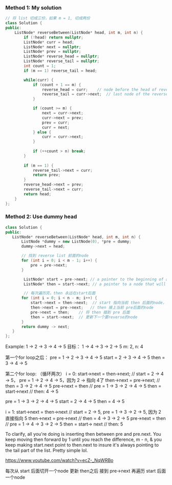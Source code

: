 ### Method 1: My solution
```cpp
// 将 list 切成三份，如果 m = 1, 切成两份
class Solution {
public:
    ListNode* reverseBetween(ListNode* head, int m, int n) {
        if (!head) return nullptr;
        ListNode* curr = head;
        ListNode* next = nullptr;
        ListNode* prev = nullptr;
        ListNode* reverse_head = nullptr;
        ListNode* reverse_tail = nullptr;
        int count = 1;
        if (m == 1) reverse_tail = head;

        while(curr) {
            if (count + 1 == m) {
                reverse_head = curr;    // node before the head of reverse list
                reverse_tail = curr->next;  // last node of the reverse list
            }

            if (count >= m) {
                next = curr->next;
                curr->next = prev;
                prev = curr;
                curr = next;
            } else {
                curr = curr->next;
            }
            
            if (++count > n) break;
        }
        
        if (m == 1) {
            reverse_tail->next = curr;
            return prev;
        }
        reverse_head->next = prev;
        reverse_tail->next = curr;
        return head;
    }
};
```

### Method 2: Use dummy head
```cpp
class Solution {
public:
   ListNode* reverseBetween(ListNode* head, int m, int n) {
       ListNode *dummy = new ListNode(0), *pre = dummy;
       dummy->next = head;

       // 找到 reverse list 前面的node
       for (int i = 0; i < m - 1; i++) {
           pre = pre->next;
       }

        ListNode* start = pre->next; // a pointer to the beginning of a sub-list that will be reversed
        ListNode* then = start->next; // a pointer to a node that will be reversed

        // 每次遍历完，then 永远在start后面
       for (int i = 0; i < n - m; i++) {
           start->next = then->next;  // start 指向当前 then 后面的node，这时 start 后面的node会更新
           then->next = pre->next;   // then 接上当前 pre后面的node
           pre->next = then;    // 将 then 插到 pre 后面
           then = start->next;  // 更新下一个要reverse的node
       }
       return dummy -> next;
   }
};
```

Example: 
1 -> 2 -> 3 -> 4 -> 5
目标： 1 -> 4 -> 3 -> 2 -> 5
m: 2, n: 4

第一个for loop之后：
pre = 1 -> 2 -> 3 -> 4 -> 5
start = 2 -> 3 -> 4 -> 5
then = 3 -> 4 -> 5

第二个for loop: （循环两次）
i = 0:
start->next = then->next;  // start = 2 -> 4 -> 5， pre = 1 -> 2 -> 4 -> 5，因为 2 -> 指向 4了
then->next = pre->next; // then = 3 -> 2 -> 4 -> 5
pre->next = then //  pre = 1 -> 3 -> 2 -> 4 -> 5 
then = start->next // then: 4 -> 5

pre = 1 -> 3 -> 2 -> 4 -> 5
start = 2 -> 4 -> 5
then = 4 -> 5

i = 1:
start->next = then->next // start = 2 -> 5, pre = 1 -> 3 -> 2 -> 5, 因为 2 直接指向 5
then->next = pre->next // then = 4 -> 3 -> 2 -> 5
pre->next = then // pre = 1 -> 4 -> 3 -> 2 -> 5
then = start-> next // then: 5

To clarify, all you're doing is inserting then between pre and pre.next. You keep moving then forward by 1 until you reach the difference, m - n, & you keep making start.next point to then.next to insure it's always pointing to the tail part of the list. Pretty simple lol.

https://www.youtube.com/watch?v=ecZ-_NqWRBo

每次从 start 后面切开一个node
更新 then之后
接到 pre->next
再遍历 start 后面一个node 